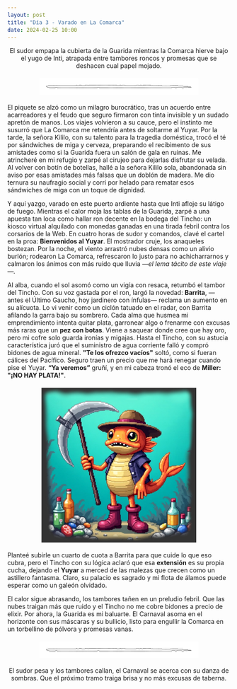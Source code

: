```yaml
---
layout: post
title: "Día 3 - Varado en La Comarca"
date: 2024-02-25 10:00
---
```

<div style="text-align: center;">
  <p>El sudor empapa la cubierta de la Guarida mientras la Comarca hierve bajo el yugo de Inti, atrapada entre tambores roncos y promesas que se deshacen cual papel mojado.</p>
</div>

<img src="/assets/images/separador.png" alt="Separador" style="display: block; margin: 20px auto;">

El piquete se alzó como un milagro burocrático, tras un acuerdo entre acarreadores y el feudo que seguro firmaron con tinta invisible y un sudado apretón de manos. Los viajes volvieron a su cauce, pero el instinto me susurró que La Comarca me retendría antes de soltarme al Yuyar. Por la tarde, la señora Kililo, con su talento para la tragedia doméstica, trocó el té por sándwiches de miga y cerveza, preparando el recibimento de sus amistades como si la Guarida fuera un salón de gala en ruinas. Me atrincheré en mi refugio y zarpé al cirujeo para dejarlas disfrutar su velada. Al volver con botín de botellas, hallé a la señora Kililo sola, abandonada sin aviso por esas amistades más falsas que un doblón de madera. Me dio ternura su naufragio social y corrí por helado para rematar esos sándwiches de miga con un toque de dignidad.
<br>

Y aquí yazgo, varado en este puerto ardiente hasta que Inti afloje su látigo de fuego. Mientras el calor moja las tablas de la Guarida, zarpé a una apuesta tan loca como hallar ron decente en la bodega del Tincho: un kiosco virtual alquilado con monedas ganadas en una tirada febril contra los corsarios de la Web. En cuatro horas de sudor y comandos, clavé el cartel en la proa: **Bienvenidos al Yuyar**. El mostrador cruje, los anaqueles bostezan. Por la noche, el viento arrastró nubes densas como un alivio burlón; rodearon La Comarca, refrescaron lo justo para no achicharrarnos y calmaron los ánimos con más ruido que lluvia _—el lema tácito de este viaje—._
<br>

Al alba, cuando el sol asomó como un vigía con resaca, retumbó el tambor del Tincho. Con su voz gastada por el ron, largó la novedad: **Barrita**, —antes el Último Gaucho, hoy jardinero con ínfulas— reclama un aumento en su alícuota. Lo vi venir como un ciclón tatuado en el radar, con Barrita afilando la garra bajo su sombrero. Cada alma que husmea mi emprendimiento intenta quitar plata, garronear algo o frenarme con excusas más raras que un **pez con botas**. Viene a saquear donde cree que hay oro, pero mi cofre solo guarda ironías y migajas. Hasta el Tincho, con su astucia característica juró que el suministro de agua corriente falló y compró bidones de agua mineral. **"Te los ofrezco vacíos"** soltó, como si fueran cálices del Pacífico. Seguro traen un precio que me hará renegar cuando pise el Yuyar. **“Ya veremos”** gruñí, y en mi cabeza tronó el eco de **Miller: "¡NO HAY PLATA!"**.

<img src="/assets/images/pezbotas.jpg" alt="Pez con botas" style="display: block; margin: 20px auto;">

Planteé subirle un cuarto de cuota a Barrita para que cuide lo que eso cubra, pero el Tincho con su lógica aclaró que esa **extensión** es su propia cucha, dejando el **Yuyar** a merced de las malezas que crecen como un astillero fantasma. Claro, su palacio es sagrado y mi flota de álamos puede esperar como un galeón olvidado.
<br>

El calor sigue abrasando, los tambores tañen en un preludio febril. Que las nubes traigan más que ruido y el Tincho no me cobre bidones a precio de elixir. Por ahora, la Guarida es mi baluarte. El Carnaval asoma en el horizonte con sus máscaras y su bullicio, listo para engullir la Comarca en un torbellino de pólvora y promesas vanas.

<img src="/assets/images/separador.png" alt="Separador" style="display: block; margin: 20px auto;">

<div style="text-align: center;">
  <p>El sudor pesa y los tambores callan, el Carnaval se acerca con su danza de sombras. Que el próximo tramo traiga brisa y no más excusas de taberna.</p>
</div>
